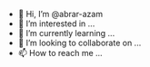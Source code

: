 - 👋 Hi, I’m @abrar-azam
- 👀 I’m interested in ...
- 🌱 I’m currently learning ...
- 💞️ I’m looking to collaborate on ...
- 📫 How to reach me ...

<!---
abrar-azam/abrar-azam is a ✨ special ✨ repository because its `README.md` (this file) appears on your GitHub profile.
You can click the Preview link to take a look at your changes.
--->
